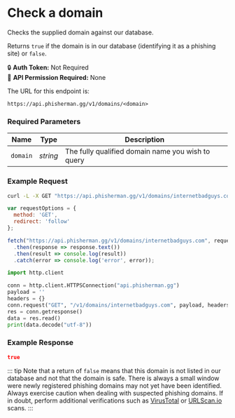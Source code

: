 # Check a domain <Badge type="tip" text="GET" vertical="middle" /> 

Checks the supplied domain against our database.

Returns `true` if the domain is in our database (identifying it as a phishing site) or `false`.

:lock: **Auth Token:** Not Required  
:key: **API Permission Required:** None 

The URL for this endpoint is:
```:no-line-numbers
https://api.phisherman.gg/v1/domains/<domain>
```

### Required Parameters
|Name|Type|Description|
|---|---|---|
|`domain`|_string_|The fully qualified domain name you wish to query|

### Example Request  
<CodeGroup>
   <CodeGroupItem title="CURL" active>

```bash
curl -L -X GET "https://api.phisherman.gg/v1/domains/internetbadguys.com"
```

</CodeGroupItem>

  <CodeGroupItem title="JS">

```js
var requestOptions = {
  method: 'GET',
  redirect: 'follow'
};

fetch("https://api.phisherman.gg/v1/domains/internetbadguys.com", requestOptions)
  .then(response => response.text())
  .then(result => console.log(result))
  .catch(error => console.log('error', error));
```

  </CodeGroupItem>

  <CodeGroupItem title="Python">

```py
import http.client

conn = http.client.HTTPSConnection("api.phisherman.gg")
payload = ''
headers = {}
conn.request("GET", "/v1/domains/internetbadguys.com", payload, headers)
res = conn.getresponse()
data = res.read()
print(data.decode("utf-8"))
```

  </CodeGroupItem>

</CodeGroup>

### Example Response
```json
true
```


::: tip
Note that a return of `false` means that this domain is not listed in our database and not that the domain is safe. There is always a small window were newly registered phishing domains may not yet have been identified. Always exercise caution when dealing with suspected phishing domains. If in doubt, perform additional verifications such as [VirusTotal](https://www.virustotal.com) or [URLScan.io](https://urlscan.io/) scans.
:::